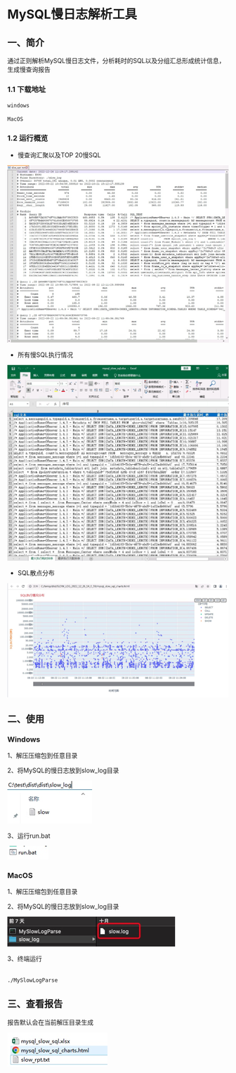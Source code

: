 # MySQL慢日志解析工具

## 一、简介

通过正则解析MySQL慢日志文件，分析耗时的SQL以及分组汇总形成统计信息，生成慢查询报告

### 1.1 下载地址

`windows`



`MacOS`



### 1.2 运行概览

- 慢查询汇聚以及TOP 20慢SQL

![](images/16720334424193/16720347864814.jpg)

- 所有慢SQL执行情况

![](images/16720334424193/16720342680528.jpg)

- SQL散点分布

![](images/16720334424193/16720345809807.jpg)




## 二、使用
### Windows
1、解压压缩包到任意目录

2、将MySQL的慢日志放到slow_log目录

![](images/16720334424193/16720341412361.jpg)

3、运行run.bat

![](images/16720334424193/16720341754333.jpg)

### MacOS
1、解压压缩包到任意目录

2、将MySQL的慢日志放到slow_log目录

![](images/16720334424193/16720364573066.jpg)

3、终端运行

```bash

./MySlowLogParse

```
## 三、查看报告

报告默认会在当前解压目录生成

![](images/16720334424193/16720340743210.jpg)

